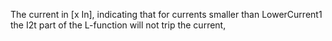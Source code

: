 The current in [x In], indicating that for currents smaller than LowerCurrent1 the I2t part of the L-function will not trip the current,
